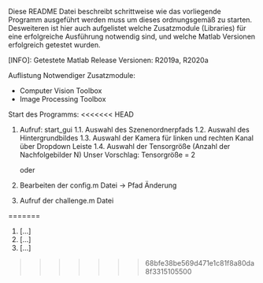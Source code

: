 Diese README Datei beschreibt schrittweise wie das vorliegende Programm ausgeführt werden muss um dieses ordnungsgemäß zu starten. 
Desweiteren ist hier auch aufgelistet welche Zusatzmodule (Libraries) für eine erfolgreiche Ausführung notwendig sind, und welche 
Matlab Versionen erfolgreich getestet wurden. 

[INFO]: Getestete Matlab Release Versionen: R2019a, R2020a

Auflistung Notwendiger Zusatzmodule:
- Computer Vision Toolbox
- Image Processing Toolbox

Start des Programms:
<<<<<<< HEAD
1. 	Aufruf: start_gui
1.1.	Auswahl des Szenenordnerpfads
1.2. 	Auswahl des Hintergrundbildes
1.3. 	Auswahl der Kamera für linken und rechten Kanal über Dropdown Leiste
1.4. 	Auswahl der Tensorgröße (Anzahl der Nachfolgebilder N)
	Unser Vorschlag: Tensorgröße = 2

	
	oder

1. Bearbeiten der config.m Datei -> Pfad Änderung
2. Aufruf der challenge.m Datei




=======
1. [...]
2. [...]
3. [...]
>>>>>>> 68bfe38be569d471e1c81f8a80da8f3315105500
